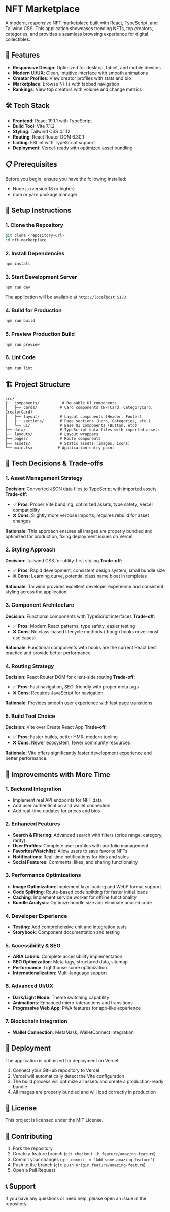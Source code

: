 # NFT Marketplace

A modern, responsive NFT marketplace built with React, TypeScript, and Tailwind CSS. This application showcases trending NFTs, top creators, categories, and provides a seamless browsing experience for digital collectibles.

## 🚀 Features

- **Responsive Design**: Optimized for desktop, tablet, and mobile devices
- **Modern UI/UX**: Clean, intuitive interface with smooth animations
- **Creator Profiles**: View creator profiles with stats and bio
- **Marketplace**: Browse NFTs with tabbed navigation
- **Rankings**: View top creators with volume and change metrics

## 🛠️ Tech Stack

- **Frontend**: React 19.1.1 with TypeScript
- **Build Tool**: Vite 7.1.2
- **Styling**: Tailwind CSS 4.1.12
- **Routing**: React Router DOM 6.30.1
- **Linting**: ESLint with TypeScript support
- **Deployment**: Vercel-ready with optimized asset bundling

## 📋 Prerequisites

Before you begin, ensure you have the following installed:
- Node.js (version 18 or higher)
- npm or yarn package manager

## 🚀 Setup Instructions

### 1. Clone the Repository
```bash
git clone <repository-url>
cd nft-marketplace
```

### 2. Install Dependencies
```bash
npm install
```

### 3. Start Development Server
```bash
npm run dev
```

The application will be available at `http://localhost:5173`

### 4. Build for Production
```bash
npm run build
```

### 5. Preview Production Build
```bash
npm run preview
```

### 6. Lint Code
```bash
npm run lint
```

## 🏗️ Project Structure

```
src/
├── components/          # Reusable UI components
│   ├── cards/          # Card components (NFTCard, CategoryCard, CreatorCard)
│   ├── layout/         # Layout components (Header, Footer)
│   ├── sections/       # Page sections (Hero, Categories, etc.)
│   └── ui/             # Base UI components (Button, etc)
├── data/               # TypeScript data files with imported assets
├── layouts/            # Layout wrappers
├── pages/              # Route components
├── assets/             # Static assets (images, icons)
└── main.tsx           # Application entry point
```

## 🎨 Tech Decisions & Trade-offs

### 1. **Asset Management Strategy**
**Decision**: Converted JSON data files to TypeScript with imported assets
**Trade-off**: 
- ✅ **Pros**: Proper Vite bundling, optimized assets, type safety, Vercel compatibility
- ❌ **Cons**: Slightly more verbose imports, requires rebuild for asset changes

**Rationale**: This approach ensures all images are properly bundled and optimized for production, fixing deployment issues on Vercel.

### 2. **Styling Approach**
**Decision**: Tailwind CSS for utility-first styling
**Trade-off**:
- ✅ **Pros**: Rapid development, consistent design system, small bundle size
- ❌ **Cons**: Learning curve, potential class name bloat in templates

**Rationale**: Tailwind provides excellent developer experience and consistent styling across the application.

### 3. **Component Architecture**
**Decision**: Functional components with TypeScript interfaces
**Trade-off**:
- ✅ **Pros**: Modern React patterns, type safety, easier testing
- ❌ **Cons**: No class-based lifecycle methods (though hooks cover most use cases)

**Rationale**: Functional components with hooks are the current React best practice and provide better performance.

### 4. **Routing Strategy**
**Decision**: React Router DOM for client-side routing
**Trade-off**:
- ✅ **Pros**: Fast navigation, SEO-friendly with proper meta tags
- ❌ **Cons**: Requires JavaScript for navigation

**Rationale**: Provides smooth user experience with fast page transitions.

### 5. **Build Tool Choice**
**Decision**: Vite over Create React App
**Trade-off**:
- ✅ **Pros**: Faster builds, better HMR, modern tooling
- ❌ **Cons**: Newer ecosystem, fewer community resources

**Rationale**: Vite offers significantly faster development experience and better performance.

## 🔮 Improvements with More Time

### 1. **Backend Integration**
- Implement real API endpoints for NFT data
- Add user authentication and wallet connection
- Add real-time updates for prices and bids

### 2. **Enhanced Features**
- **Search & Filtering**: Advanced search with filters (price range, category, rarity)
- **User Profiles**: Complete user profiles with portfolio management
- **Favorites/Watchlist**: Allow users to save favorite NFTs
- **Notifications**: Real-time notifications for bids and sales
- **Social Features**: Comments, likes, and sharing functionality

### 3. **Performance Optimizations**
- **Image Optimization**: Implement lazy loading and WebP format support
- **Code Splitting**: Route-based code splitting for faster initial loads
- **Caching**: Implement service worker for offline functionality
- **Bundle Analysis**: Optimize bundle size and eliminate unused code

### 4. **Developer Experience**
- **Testing**: Add comprehensive unit and integration tests
- **Storybook**: Component documentation and testing

### 5. **Accessibility & SEO**
- **ARIA Labels**: Complete accessibility implementation
- **SEO Optimization**: Meta tags, structured data, sitemap
- **Performance**: Lighthouse score optimization
- **Internationalization**: Multi-language support

### 6. **Advanced UI/UX**
- **Dark/Light Mode**: Theme switching capability
- **Animations**: Enhanced micro-interactions and transitions
- **Progressive Web App**: PWA features for app-like experience

### 7. **Blockchain Integration**
- **Wallet Connection**: MetaMask, WalletConnect integration

## 🚀 Deployment

The application is optimized for deployment on Vercel:

1. Connect your GitHub repository to Vercel
2. Vercel will automatically detect the Vite configuration
3. The build process will optimize all assets and create a production-ready bundle
4. All images are properly bundled and will load correctly in production

## 📝 License

This project is licensed under the MIT License.

## 🤝 Contributing

1. Fork the repository
2. Create a feature branch (`git checkout -b feature/amazing-feature`)
3. Commit your changes (`git commit -m 'Add some amazing feature'`)
4. Push to the branch (`git push origin feature/amazing-feature`)
5. Open a Pull Request

## 📞 Support

If you have any questions or need help, please open an issue in the repository.
